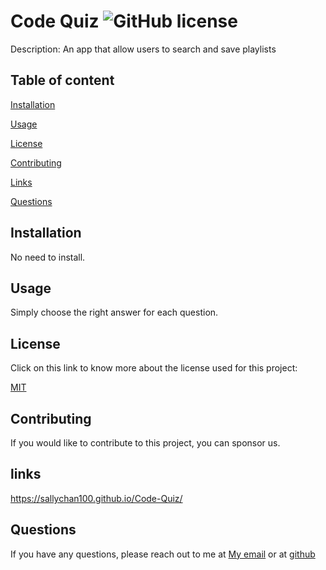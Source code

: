 # Code Quiz  ![GitHub license](https://img.shields.io/badge/license-MIT-blue.svg)
 

  Description: An app that allow users to search and save playlists
 

## Table of content
[Installation](#installation)
 

[Usage](#usage)
 

[License](#license)
 

[Contributing](#contributing)
 

[Links](#links)
 

[Questions](#questions)



## Installation
No need to install. 
 

## Usage
Simply choose the right answer for each question.
 

 ## License
 Click on this link to know more about the license used for this project:
 

[MIT](https://opensource.org/licenses/MIT)
 

## Contributing
If you would like to contribute to this project, you can sponsor us. 
 

## links

https://sallychan100.github.io/Code-Quiz/
 

## Questions
If you have any questions, please reach out to me at [My email](sallywing123@gmail.com) or at [github](https://github.com/sallychan100)
 

